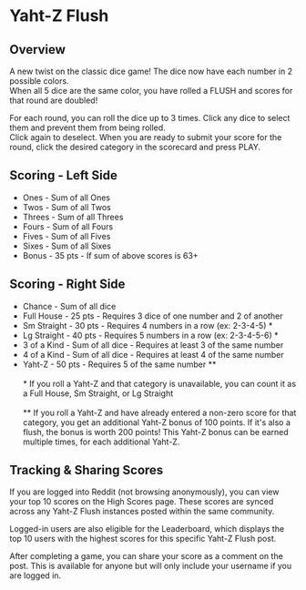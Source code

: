 # Yaht-Z Flush

## Overview
A new twist on the classic dice game! The dice now have each number in 2 possible colors.\
When all 5 dice are the same color, you have rolled a FLUSH and scores for that round are doubled!

For each round, you can roll the dice up to 3 times. Click any dice to select them and prevent them from being rolled.\
Click again to deselect. When you are ready to submit your score for the round, click the desired category in the scorecard and press PLAY.

## Scoring - Left Side

* Ones - Sum of all Ones
* Twos - Sum of all Twos
* Threes - Sum of all Threes
* Fours - Sum of all Fours
* Fives - Sum of all Fives
* Sixes - Sum of all Sixes
* Bonus - 35 pts - If sum of above scores is 63+

## Scoring - Right Side

* Chance - Sum of all dice</td>
* Full House - 25 pts - Requires 3 dice of one number and 2 of another
* Sm Straight - 30 pts - Requires 4 numbers in a row (ex: 2-3-4-5) \*
* Lg Straight - 40 pts - Requires 5 numbers in a row (ex: 2-3-4-5-6) \*
* 3 of a Kind - Sum of all dice - Requires at least 3 of the same number
* 4 of a Kind - Sum of all dice - Requires at least 4 of the same number
* Yaht-Z - 50 pts - Requires 5 of the same number \*\*
\
\
\* If you roll a Yaht-Z and that category is unavailable, you can count it as a Full House, Sm Straight, or Lg Straight
\
\
\*\* If you roll a Yaht-Z and have already entered a non-zero score for that category,  you get an additional Yaht-Z bonus of 100 points. If it's also a flush, the bonus is worth 200 points! This Yaht-Z bonus can be earned multiple times, for each additional Yaht-Z.

## Tracking & Sharing Scores
If you are logged into Reddit (not browsing anonymously), you can view your top 10 scores on the High Scores page. These scores are synced across any Yaht-Z Flush instances posted within the same community.

Logged-in users are also eligible for the Leaderboard, which displays the top 10 users with the highest scores for this specific Yaht-Z Flush post. 

After completing a game, you can share your score as a comment on the post. This is available for anyone but will only include your username if you are logged in.